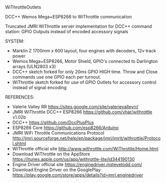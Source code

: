 WiThrottleOutlets

DCC++ Wemos Mega+ESP8266 to WiThrottle communication

Truncated JMRI WiThrottle server implementation for DCC++ command station: GPIO Outputs instead of encoded accessory signals

SYSTEM:
 * Marklin Z 1700mm x 600 layout, four engines with decoders, 12v track power
 * Wemos Mega+ESP8266, Motor Shield, GPIO's connected to Darlington arrays (ULN2803 x3)
 * DCC++ sketch forked for only 20ms GPIO HIGH time.  Throw and Close commands use one GPIO each per turnout.
 * WiThrottle sketch forked for use of GPIO Outlets for accessory control instead of signal encoding

REFERENCES:
 * Valerie Valley RR https://sites.google.com/site/valerievalleyrr/
 * JMRI WiThrottle DCC++ ESP8266 https://github.com/vhar/withrottle v1.02b
 * DCC++ https://github.com/DccPlusPlus
 * ESP8266 Core https://github.com/esp8266/Arduino
 * JMRI WiFi Throttle Communications Protocol http://jmri.sourceforge.net/help/en/package/jmri/jmrit/withrottle/Protocol.shtml
 * WiThrottle official site http://www.withrottle.com/WiThrottle/Home.html
 * Download WiThrottle on the AppStore https://itunes.apple.com/us/app/withrottle-lite/id344190130
 * Engine Driver official site https://enginedriver.mstevetodd.com/
 * Download Engine Driver on the GooglePlay https://play.google.com/store/apps/details?id=jmri.enginedriver
